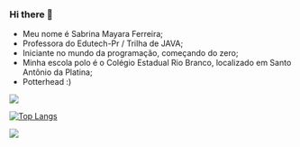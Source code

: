 ### Hi there 👋
- Meu nome é Sabrina Mayara Ferreira;
- Professora do Edutech-Pr / Trilha de JAVA;
- Iniciante no mundo da programação, começando do zero;
- Minha escola polo é o Colégio Estadual Rio Branco, localizado em Santo Antônio da Platina;
- Potterhead :)

![](https://komarev.com/ghpvc/?username=SabrinaMayara&color=ff69b4)

[![Top Langs](https://github-readme-stats.vercel.app/api/top-langs/?username=sabrinamayara&layout=compact)](https://github.com/anuraghazra/github-readme-stats)

<a href="https://www.instagram.com/sabrinamayara" target="_blank"><img src="https://img.shields.io/badge/Instagram-E4405F?style=for-the-badge&logo=instagram&logoColor=white" target="_blank"/></a>

<!--
**SabrinaMayara/SabrinaMayara** is a ✨ _special_ ✨ repository because its `README.md` (this file) appears on your GitHub profile.

Here are some ideas to get you started:

- 🔭 I’m currently working on ...
- 🌱 I’m currently learning ...
- 👯 I’m looking to collaborate on ...
- 🤔 I’m looking for help with ...
- 💬 Ask me about ...
- 📫 How to reach me: ...
- 😄 Pronouns: ...
- ⚡ Fun fact: ...
-->
